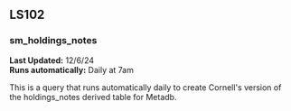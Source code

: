 ## LS102  
### sm_holdings_notes  
**Last Updated:** 12/6/24  
**Runs automatically:** Daily at 7am

This is a query that runs automatically daily to create Cornell's version of the holdings_notes derived table for Metadb.

